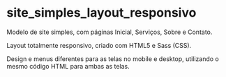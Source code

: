 # site_simples_layout_responsivo

<p>Modelo de site simples, com páginas Inicial, Serviços, Sobre e Contato.</p>
<p> Layout totalmente responsivo, criado com HTML5 e Sass (CSS).</p>
<p> Design e menus diferentes para as telas no mobile e desktop, utilizando o mesmo código HTML para ambas as telas.</p>

